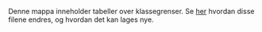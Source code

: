 Denne mappa inneholder tabeller over klassegrenser.
Se [her](../forklar/param.md) hvordan disse filene endres, og hvordan det kan lages nye.
